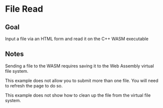 # File Read

## Goal

Input a file via an HTML form and read it on the C++ WASM executable

## Notes

Sending a file to the WASM requires saving it to the Web Assembly virtual file system.

This example does not allow you to submit more than one file. You will need to refresh the page to do so.

This example does not show how to clean up the file from the virtual file system.
